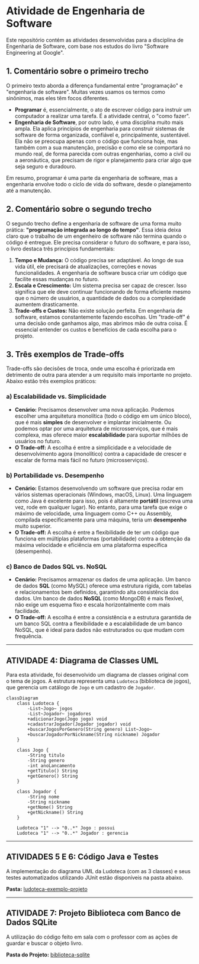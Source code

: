 # Atividade de Engenharia de Software

Este repositório contém as atividades desenvolvidas para a disciplina de Engenharia de Software, com base nos estudos do livro "Software Engineering at Google".

## 1. Comentário sobre o primeiro trecho

O primeiro texto aborda a diferença fundamental entre "programação" e "engenharia de software". Muitas vezes usamos os termos como sinônimos, mas eles têm focos diferentes.

* **Programar** é, essencialmente, o ato de escrever código para instruir um computador a realizar uma tarefa. É a atividade central, o "como fazer".
* **Engenharia de Software**, por outro lado, é uma disciplina muito mais ampla. Ela aplica princípios de engenharia para construir sistemas de software de forma organizada, confiável e, principalmente, sustentável. Ela não se preocupa apenas com o código que funciona hoje, mas também com a sua manutenção, precisão e como ele se comportará no mundo real, de forma parecida com outras engenharias, como a civil ou a aeronáutica, que precisam de rigor e planejamento para criar algo que seja seguro e duradouro.

Em resumo, programar é uma parte da engenharia de software, mas a engenharia envolve todo o ciclo de vida do software, desde o planejamento até a manutenção.

## 2. Comentário sobre o segundo trecho

O segundo trecho define a engenharia de software de uma forma muito prática: **"programação integrada ao longo do tempo"**. Essa ideia deixa claro que o trabalho de um engenheiro de software não termina quando o código é entregue. Ele precisa considerar o futuro do software, e para isso, o livro destaca três princípios fundamentais:

1.  **Tempo e Mudança:** O código precisa ser adaptável. Ao longo de sua vida útil, ele precisará de atualizações, correções e novas funcionalidades. A engenharia de software busca criar um código que facilite essas mudanças no futuro.
2.  **Escala e Crescimento:** Um sistema precisa ser capaz de crescer. Isso significa que ele deve continuar funcionando de forma eficiente mesmo que o número de usuários, a quantidade de dados ou a complexidade aumentem drasticamente.
3.  **Trade-offs e Custos:** Não existe solução perfeita. Em engenharia de software, estamos constantemente fazendo escolhas. Um "trade-off" é uma decisão onde ganhamos algo, mas abrimos mão de outra coisa. É essencial entender os custos e benefícios de cada escolha para o projeto.

## 3. Três exemplos de Trade-offs

Trade-offs são decisões de troca, onde uma escolha é priorizada em detrimento de outra para atender a um requisito mais importante no projeto. Abaixo estão três exemplos práticos:

### a) Escalabilidade vs. Simplicidade

* **Cenário:** Precisamos desenvolver uma nova aplicação. Podemos escolher uma arquitetura monolítica (todo o código em um único bloco), que é mais **simples** de desenvolver e implantar inicialmente. Ou podemos optar por uma arquitetura de microsserviços, que é mais complexa, mas oferece maior **escalabilidade** para suportar milhões de usuários no futuro.
* **O Trade-off:** A escolha é entre a simplicidade e a velocidade de desenvolvimento agora (monolítico) contra a capacidade de crescer e escalar de forma mais fácil no futuro (microsserviços).

### b) Portabilidade vs. Desempenho

* **Cenário:** Estamos desenvolvendo um software que precisa rodar em vários sistemas operacionais (Windows, macOS, Linux). Uma linguagem como Java é excelente para isso, pois é altamente **portátil** (escreva uma vez, rode em qualquer lugar). No entanto, para uma tarefa que exige o máximo de velocidade, uma linguagem como C++ ou Assembly, compilada especificamente para uma máquina, teria um **desempenho** muito superior.
* **O Trade-off:** A escolha é entre a flexibilidade de ter um código que funciona em múltiplas plataformas (portabilidade) contra a obtenção da máxima velocidade e eficiência em uma plataforma específica (desempenho).

### c) Banco de Dados SQL vs. NoSQL

* **Cenário:** Precisamos armazenar os dados de uma aplicação. Um banco de dados **SQL** (como MySQL) oferece uma estrutura rígida, com tabelas e relacionamentos bem definidos, garantindo alta consistência dos dados. Um banco de dados **NoSQL** (como MongoDB) é mais flexível, não exige um esquema fixo e escala horizontalmente com mais facilidade.
* **O Trade-off:** A escolha é entre a consistência e a estrutura garantida de um banco SQL contra a flexibilidade e a escalabilidade de um banco NoSQL, que é ideal para dados não estruturados ou que mudam com frequência.

---

## ATIVIDADE 4: Diagrama de Classes UML

Para esta atividade, foi desenvolvido um diagrama de classes original com o tema de jogos. A estrutura representa uma `Ludoteca` (biblioteca de jogos), que gerencia um catálogo de `Jogo` e um cadastro de `Jogador`.

```mermaid
classDiagram
    class Ludoteca {
        -List~Jogo~ jogos
        -List~Jogador~ jogadores
        +adicionarJogo(Jogo jogo) void
        +cadastrarJogador(Jogador jogador) void
        +buscarJogosPorGenero(String genero) List~Jogo~
        +buscarJogadorPorNickname(String nickname) Jogador
    }

    class Jogo {
        -String titulo
        -String genero
        -int anoLancamento
        +getTitulo() String
        +getGenero() String
    }

    class Jogador {
        -String nome
        -String nickname
        +getNome() String
        +getNickname() String
    }

    Ludoteca "1" --> "0..*" Jogo : possui
    Ludoteca "1" --> "0..*" Jogador : gerencia
```
---

## ATIVIDADES 5 E 6: Código Java e Testes

A implementação do diagrama UML da Ludoteca (com as 3 classes) e seus testes automatizados utilizando JUnit estão disponíveis na pasta abaixo.

**Pasta:** [ludoteca-exemplo-projeto](./ludoteca-projeto)

---

## ATIVIDADE 7: Projeto Biblioteca com Banco de Dados SQLite

A utilização do código feito em sala com o professor com as ações de guardar e buscar o objeto livro.

**Pasta do Projeto:** [biblioteca-sqlite](./biblioteca-sqlite)
